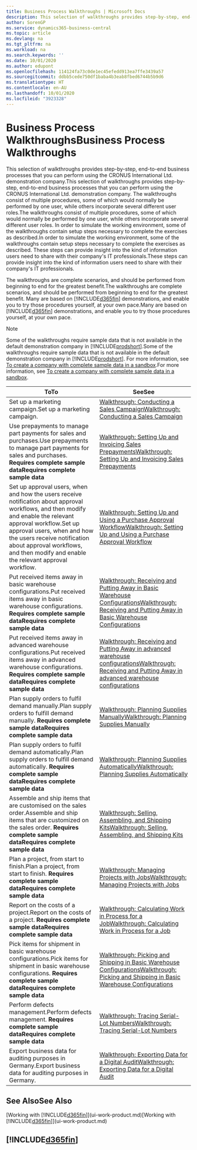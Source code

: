 ```yaml
---
title: Business Process Walkthroughs | Microsoft Docs
description: This selection of walkthroughs provides step-by-step, end-to-end business processes that you can perform using the CRONUS International Ltd. demonstration company.
author: SorenGP
ms.service: dynamics365-business-central
ms.topic: article
ms.devlang: na
ms.tgt_pltfrm: na
ms.workload: na
ms.search.keywords: ''
ms.date: 10/01/2020
ms.author: edupont
ms.openlocfilehash: 114124fa73c0de1ec45efedd913ea7ffe3439a57
ms.sourcegitcommit: ddbb5cede750df1baba4b3eab8fbed6744b5b9d6
ms.translationtype: HT
ms.contentlocale: en-AU
ms.lasthandoff: 10/01/2020
ms.locfileid: "3923328"
---
```

# <a name="business-process-walkthroughs"></a><span data-ttu-id="c7748-103">Business Process Walkthroughs</span><span class="sxs-lookup"><span data-stu-id="c7748-103">Business Process Walkthroughs</span></span>

<span data-ttu-id="c7748-104">This selection of walkthroughs provides step-by-step, end-to-end business processes that you can perform using the CRONUS International Ltd. demonstration company.</span><span class="sxs-lookup"><span data-stu-id="c7748-104">This selection of walkthroughs provides step-by-step, end-to-end business processes that you can perform using the CRONUS International Ltd. demonstration company.</span></span> <span data-ttu-id="c7748-105">The walkthroughs consist of multiple procedures, some of which would normally be performed by one user, while others incorporate several different user roles.</span><span class="sxs-lookup"><span data-stu-id="c7748-105">The walkthroughs consist of multiple procedures, some of which would normally be performed by one user, while others incorporate several different user roles.</span></span> <span data-ttu-id="c7748-106">In order to simulate the working environment, some of the walkthroughs contain setup steps necessary to complete the exercises as described.</span><span class="sxs-lookup"><span data-stu-id="c7748-106">In order to simulate the working environment, some of the walkthroughs contain setup steps necessary to complete the exercises as described.</span></span> <span data-ttu-id="c7748-107">These steps can provide insight into the kind of information users need to share with their company's IT professionals.</span><span class="sxs-lookup"><span data-stu-id="c7748-107">These steps can provide insight into the kind of information users need to share with their company's IT professionals.</span></span>  

 <span data-ttu-id="c7748-108">The walkthroughs are complete scenarios, and should be performed from beginning to end for the greatest benefit.</span><span class="sxs-lookup"><span data-stu-id="c7748-108">The walkthroughs are complete scenarios, and should be performed from beginning to end for the greatest benefit.</span></span> <span data-ttu-id="c7748-109">Many are based on [!INCLUDE[d365fin](includes/d365fin_md.md)] demonstrations, and enable you to try those procedures yourself, at your own pace.</span><span class="sxs-lookup"><span data-stu-id="c7748-109">Many are based on [!INCLUDE[d365fin](includes/d365fin_md.md)] demonstrations, and enable you to try those procedures yourself, at your own pace.</span></span>  

> [!NOTE]
> <span data-ttu-id="c7748-110">Some of the walkthroughs require sample data that is not available in the default demonstration company in [!INCLUDE[prodshort](includes/prodshort.md)].</span><span class="sxs-lookup"><span data-stu-id="c7748-110">Some of the walkthroughs require sample data that is not available in the default demonstration company in [!INCLUDE[prodshort](includes/prodshort.md)].</span></span> <span data-ttu-id="c7748-111">For more information, see [To create a company with complete sample data in a sandbox](across-how-create-sandbox-environment.md#to-create-a-company-with-complete-sample-data-in-a-sandbox).</span><span class="sxs-lookup"><span data-stu-id="c7748-111">For more information, see [To create a company with complete sample data in a sandbox](across-how-create-sandbox-environment.md#to-create-a-company-with-complete-sample-data-in-a-sandbox).</span></span>

|<span data-ttu-id="c7748-112">To</span><span class="sxs-lookup"><span data-stu-id="c7748-112">To</span></span>|<span data-ttu-id="c7748-113">See</span><span class="sxs-lookup"><span data-stu-id="c7748-113">See</span></span>|  
|--------|---------|  
|<span data-ttu-id="c7748-114">Set up a marketing campaign.</span><span class="sxs-lookup"><span data-stu-id="c7748-114">Set up a marketing campaign.</span></span>|[<span data-ttu-id="c7748-115">Walkthrough: Conducting a Sales Campaign</span><span class="sxs-lookup"><span data-stu-id="c7748-115">Walkthrough: Conducting a Sales Campaign</span></span>](walkthrough-conducting-a-sales-campaign.md)|  
|<span data-ttu-id="c7748-116">Use prepayments to manage part payments for sales and purchases.</span><span class="sxs-lookup"><span data-stu-id="c7748-116">Use prepayments to manage part payments for sales and purchases.</span></span> <span data-ttu-id="c7748-117">**Requires complete sample data**</span><span class="sxs-lookup"><span data-stu-id="c7748-117">**Requires complete sample data**</span></span> |[<span data-ttu-id="c7748-118">Walkthrough: Setting Up and Invoicing Sales Prepayments</span><span class="sxs-lookup"><span data-stu-id="c7748-118">Walkthrough: Setting Up and Invoicing Sales Prepayments</span></span>](walkthrough-setting-up-and-invoicing-sales-prepayments.md)|  
|<span data-ttu-id="c7748-119">Set up approval users, when and how the users receive notification about approval workflows, and then modify and enable the relevant approval workflow.</span><span class="sxs-lookup"><span data-stu-id="c7748-119">Set up approval users, when and how the users receive notification about approval workflows, and then modify and enable the relevant approval workflow.</span></span>|[<span data-ttu-id="c7748-120">Walkthrough: Setting Up and Using a Purchase Approval Workflow</span><span class="sxs-lookup"><span data-stu-id="c7748-120">Walkthrough: Setting Up and Using a Purchase Approval Workflow</span></span>](walkthrough-setting-up-and-using-a-purchase-approval-workflow.md)|  
|<span data-ttu-id="c7748-121">Put received items away in basic warehouse configurations.</span><span class="sxs-lookup"><span data-stu-id="c7748-121">Put received items away in basic warehouse configurations.</span></span> <span data-ttu-id="c7748-122">**Requires complete sample data**</span><span class="sxs-lookup"><span data-stu-id="c7748-122">**Requires complete sample data**</span></span>|[<span data-ttu-id="c7748-123">Walkthrough: Receiving and Putting Away in Basic Warehouse Configurations</span><span class="sxs-lookup"><span data-stu-id="c7748-123">Walkthrough: Receiving and Putting Away in Basic Warehouse Configurations</span></span>](walkthrough-receiving-and-putting-away-in-basic-warehousing.md)|  
|<span data-ttu-id="c7748-124">Put received items away in advanced warehouse configurations.</span><span class="sxs-lookup"><span data-stu-id="c7748-124">Put received items away in advanced warehouse configurations.</span></span> <span data-ttu-id="c7748-125">**Requires complete sample data**</span><span class="sxs-lookup"><span data-stu-id="c7748-125">**Requires complete sample data**</span></span>|[<span data-ttu-id="c7748-126">Walkthrough: Receiving and Putting Away in advanced warehouse configurations</span><span class="sxs-lookup"><span data-stu-id="c7748-126">Walkthrough: Receiving and Putting Away in advanced warehouse configurations</span></span>](walkthrough-receiving-and-putting-away-in-advanced-warehousing.md)|  
|<span data-ttu-id="c7748-127">Plan supply orders to fulfil demand manually.</span><span class="sxs-lookup"><span data-stu-id="c7748-127">Plan supply orders to fulfill demand manually.</span></span> <span data-ttu-id="c7748-128">**Requires complete sample data**</span><span class="sxs-lookup"><span data-stu-id="c7748-128">**Requires complete sample data**</span></span>|[<span data-ttu-id="c7748-129">Walkthrough: Planning Supplies Manually</span><span class="sxs-lookup"><span data-stu-id="c7748-129">Walkthrough: Planning Supplies Manually</span></span>](walkthrough-planning-supplies-manually.md)|  
|<span data-ttu-id="c7748-130">Plan supply orders to fulfil demand automatically.</span><span class="sxs-lookup"><span data-stu-id="c7748-130">Plan supply orders to fulfill demand automatically.</span></span> <span data-ttu-id="c7748-131">**Requires complete sample data**</span><span class="sxs-lookup"><span data-stu-id="c7748-131">**Requires complete sample data**</span></span>|[<span data-ttu-id="c7748-132">Walkthrough: Planning Supplies Automatically</span><span class="sxs-lookup"><span data-stu-id="c7748-132">Walkthrough: Planning Supplies Automatically</span></span>](walkthrough-planning-supplies-automatically.md)|  
|<span data-ttu-id="c7748-133">Assemble and ship items that are customised on the sales order.</span><span class="sxs-lookup"><span data-stu-id="c7748-133">Assemble and ship items that are customized on the sales order.</span></span> <span data-ttu-id="c7748-134">**Requires complete sample data**</span><span class="sxs-lookup"><span data-stu-id="c7748-134">**Requires complete sample data**</span></span>|[<span data-ttu-id="c7748-135">Walkthrough: Selling, Assembling, and Shipping Kits</span><span class="sxs-lookup"><span data-stu-id="c7748-135">Walkthrough: Selling, Assembling, and Shipping Kits</span></span>](walkthrough-selling-assembling-and-shipping-kits.md)|  
|<span data-ttu-id="c7748-136">Plan a project, from start to finish.</span><span class="sxs-lookup"><span data-stu-id="c7748-136">Plan a project, from start to finish.</span></span> <span data-ttu-id="c7748-137">**Requires complete sample data**</span><span class="sxs-lookup"><span data-stu-id="c7748-137">**Requires complete sample data**</span></span>|[<span data-ttu-id="c7748-138">Walkthrough: Managing Projects with Jobs</span><span class="sxs-lookup"><span data-stu-id="c7748-138">Walkthrough: Managing Projects with Jobs</span></span>](walkthrough-managing-projects-with-jobs.md)|  
|<span data-ttu-id="c7748-139">Report on the costs of a project.</span><span class="sxs-lookup"><span data-stu-id="c7748-139">Report on the costs of a project.</span></span> <span data-ttu-id="c7748-140">**Requires complete sample data**</span><span class="sxs-lookup"><span data-stu-id="c7748-140">**Requires complete sample data**</span></span>|[<span data-ttu-id="c7748-141">Walkthrough: Calculating Work in Process for a Job</span><span class="sxs-lookup"><span data-stu-id="c7748-141">Walkthrough: Calculating Work in Process for a Job</span></span>](walkthrough-calculating-work-in-process-for-a-job.md)|  
|<span data-ttu-id="c7748-142">Pick items for shipment in basic warehouse configurations.</span><span class="sxs-lookup"><span data-stu-id="c7748-142">Pick items for shipment in basic warehouse configurations.</span></span> <span data-ttu-id="c7748-143">**Requires complete sample data**</span><span class="sxs-lookup"><span data-stu-id="c7748-143">**Requires complete sample data**</span></span>|[<span data-ttu-id="c7748-144">Walkthrough: Picking and Shipping in Basic Warehouse Configurations</span><span class="sxs-lookup"><span data-stu-id="c7748-144">Walkthrough: Picking and Shipping in Basic Warehouse Configurations</span></span>](walkthrough-picking-and-shipping-in-basic-warehousing.md)|  
|<span data-ttu-id="c7748-145">Perform defects management.</span><span class="sxs-lookup"><span data-stu-id="c7748-145">Perform defects management.</span></span> <span data-ttu-id="c7748-146">**Requires complete sample data**</span><span class="sxs-lookup"><span data-stu-id="c7748-146">**Requires complete sample data**</span></span>|[<span data-ttu-id="c7748-147">Walkthrough: Tracing Serial-Lot Numbers</span><span class="sxs-lookup"><span data-stu-id="c7748-147">Walkthrough: Tracing Serial-Lot Numbers</span></span>](walkthrough-tracing-serial-lot-numbers.md)|
|<span data-ttu-id="c7748-148">Export business data for auditing purposes in Germany.</span><span class="sxs-lookup"><span data-stu-id="c7748-148">Export business data for auditing purposes in Germany.</span></span>|[<span data-ttu-id="c7748-149">Walkthrough: Exporting Data for a Digital Audit</span><span class="sxs-lookup"><span data-stu-id="c7748-149">Walkthrough: Exporting Data for a Digital Audit</span></span>](LocalFunctionality/Germany/walkthrough-exporting-data-for-a-digital-audit.md)|

## <a name="see-also"></a><span data-ttu-id="c7748-150">See Also</span><span class="sxs-lookup"><span data-stu-id="c7748-150">See Also</span></span>

<span data-ttu-id="c7748-151">[Working with [!INCLUDE[d365fin](includes/d365fin_md.md)]](ui-work-product.md)</span><span class="sxs-lookup"><span data-stu-id="c7748-151">[Working with [!INCLUDE[d365fin](includes/d365fin_md.md)]](ui-work-product.md)</span></span>  

## [!INCLUDE[d365fin](includes/free_trial_md.md)]  

